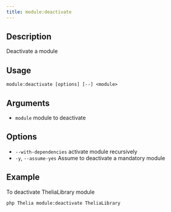 ```yaml
---
title: module:deactivate
---
```


## Description
Deactivate a module

## Usage
```shell
module:deactivate [options] [--] <module>
```

## Arguments
- `module`                    module to deactivate

## Options
- `--with-dependencies`  activate module recursively
-  `-y`, `--assume-yes`         Assume to deactivate a mandatory module


## Example
To deactivate TheliaLibrary module   
```shell
php Thelia module:deactivate TheliaLibrary
```